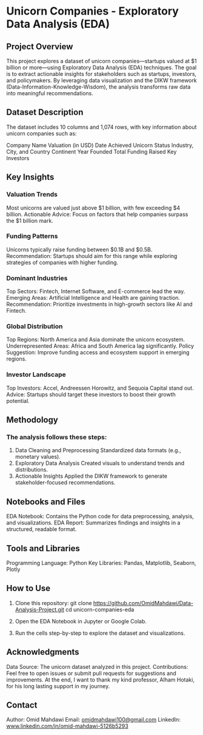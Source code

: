 # Unicorn Companies - Exploratory Data Analysis (EDA)

## Project Overview
This project explores a dataset of unicorn companies—startups valued at $1 billion or more—using Exploratory Data Analysis (EDA) techniques. The goal is to extract actionable insights for stakeholders such as startups, investors, and policymakers. By leveraging data visualization and the DIKW framework (Data-Information-Knowledge-Wisdom), the analysis transforms raw data into meaningful recommendations.

## Dataset Description
The dataset includes 10 columns and 1,074 rows, with key information about unicorn companies such as:

  Company Name
  Valuation (in USD)
  Date Achieved Unicorn Status
  Industry, City, and Country
  Continent
  Year Founded
  Total Funding Raised
  Key Investors
  
  
## Key Insights
  
  ### Valuation Trends 
  Most unicorns are valued just above $1 billion, with few exceeding $4 billion.
  Actionable Advice: Focus on factors that help companies surpass the $1 billion mark.
  
  
  ### Funding Patterns
  Unicorns typically raise funding between $0.1B and $0.5B.
  Recommendation: Startups should aim for this range while exploring strategies of companies with higher funding. 
  
  ### Dominant Industries
  Top Sectors: Fintech, Internet Software, and E-commerce lead the way.
  Emerging Areas: Artificial Intelligence and Health are gaining traction.
  Recommendation: Prioritize investments in high-growth sectors like AI and Fintech.

  ### Global Distribution
  Top Regions: North America and Asia dominate the unicorn ecosystem.
  Underrepresented Areas: Africa and South America lag significantly.
  Policy Suggestion: Improve funding access and ecosystem support in emerging regions.

  ### Investor Landscape
  Top Investors: Accel, Andreessen Horowitz, and Sequoia Capital stand out.
  Advice: Startups should target these investors to boost their growth potential.


## Methodology
  ### The analysis follows these steps:
1. Data Cleaning and Preprocessing
  Standardized data formats (e.g., monetary values).
2. Exploratory Data Analysis
  Created visuals to understand trends and distributions.
3. Actionable Insights
  Applied the DIKW framework to generate stakeholder-focused recommendations.


## Notebooks and Files
  EDA Notebook: Contains the Python code for data preprocessing, analysis, and visualizations.
  EDA Report: Summarizes findings and insights in a structured, readable format.

  
## Tools and Libraries
  Programming Language: Python
  Key Libraries: Pandas, Matplotlib, Seaborn, Plotly

  
## How to Use
1. Clone this repository:
  git clone https://github.com/OmidMahdawi/Data-Analysis-Project.git
  cd unicorn-companies-eda

2. Open the EDA Notebook in Jupyter or Google Colab.
3. Run the cells step-by-step to explore the dataset and visualizations.


## Acknowledgments
  Data Source: The unicorn dataset analyzed in this project.
  Contributions: Feel free to open issues or submit pull requests for suggestions and improvements.
  At the end, I want to thank my kind professor, Alham Hotaki, for his long lasting support in my journey.


## Contact
Author: Omid Mahdawi
Email: omidmahdawi100@gmail.com
LinkedIn: www.linkedin.com/in/omid-mahdawi-5126b5293

